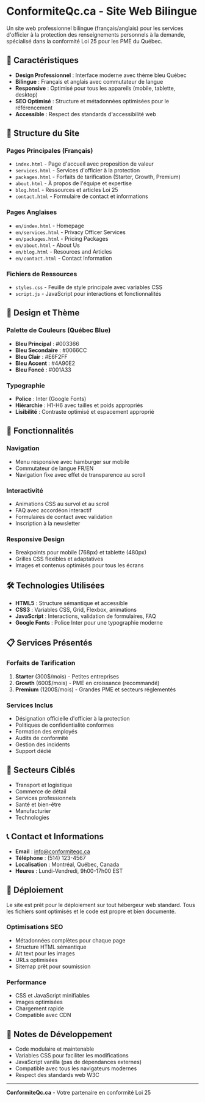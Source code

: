 # ConformiteQc.ca - Site Web Bilingue

Un site web professionnel bilingue (français/anglais) pour les services d'officier à la protection des renseignements personnels à la demande, spécialisé dans la conformité Loi 25 pour les PME du Québec.

## 🌟 Caractéristiques

- **Design Professionnel** : Interface moderne avec thème bleu Québec
- **Bilingue** : Français et anglais avec commutateur de langue
- **Responsive** : Optimisé pour tous les appareils (mobile, tablette, desktop)
- **SEO Optimisé** : Structure et métadonnées optimisées pour le référencement
- **Accessible** : Respect des standards d'accessibilité web

## 📁 Structure du Site

### Pages Principales (Français)
- `index.html` - Page d'accueil avec proposition de valeur
- `services.html` - Services d'officier à la protection
- `packages.html` - Forfaits de tarification (Starter, Growth, Premium)
- `about.html` - À propos de l'équipe et expertise
- `blog.html` - Ressources et articles Loi 25
- `contact.html` - Formulaire de contact et informations

### Pages Anglaises
- `en/index.html` - Homepage
- `en/services.html` - Privacy Officer Services
- `en/packages.html` - Pricing Packages
- `en/about.html` - About Us
- `en/blog.html` - Resources and Articles
- `en/contact.html` - Contact Information

### Fichiers de Ressources
- `styles.css` - Feuille de style principale avec variables CSS
- `script.js` - JavaScript pour interactions et fonctionnalités

## 🎨 Design et Thème

### Palette de Couleurs (Québec Blue)
- **Bleu Principal** : #003366
- **Bleu Secondaire** : #0066CC
- **Bleu Clair** : #E6F2FF
- **Bleu Accent** : #4A90E2
- **Bleu Foncé** : #001A33

### Typographie
- **Police** : Inter (Google Fonts)
- **Hiérarchie** : H1-H6 avec tailles et poids appropriés
- **Lisibilité** : Contraste optimisé et espacement approprié

## 📱 Fonctionnalités

### Navigation
- Menu responsive avec hamburger sur mobile
- Commutateur de langue FR/EN
- Navigation fixe avec effet de transparence au scroll

### Interactivité
- Animations CSS au survol et au scroll
- FAQ avec accordéon interactif
- Formulaires de contact avec validation
- Inscription à la newsletter

### Responsive Design
- Breakpoints pour mobile (768px) et tablette (480px)
- Grilles CSS flexibles et adaptatives
- Images et contenus optimisés pour tous les écrans

## 🛠️ Technologies Utilisées

- **HTML5** : Structure sémantique et accessible
- **CSS3** : Variables CSS, Grid, Flexbox, animations
- **JavaScript** : Interactions, validation de formulaires, FAQ
- **Google Fonts** : Police Inter pour une typographie moderne

## 📋 Services Présentés

### Forfaits de Tarification
1. **Starter** (300$/mois) - Petites entreprises
2. **Growth** (600$/mois) - PME en croissance (recommandé)
3. **Premium** (1200$/mois) - Grandes PME et secteurs réglementés

### Services Inclus
- Désignation officielle d'officier à la protection
- Politiques de confidentialité conformes
- Formation des employés
- Audits de conformité
- Gestion des incidents
- Support dédié

## 🎯 Secteurs Ciblés

- Transport et logistique
- Commerce de détail
- Services professionnels
- Santé et bien-être
- Manufacturier
- Technologies

## 📞 Contact et Informations

- **Email** : info@conformiteqc.ca
- **Téléphone** : (514) 123-4567
- **Localisation** : Montréal, Québec, Canada
- **Heures** : Lundi-Vendredi, 9h00-17h00 EST

## 🚀 Déploiement

Le site est prêt pour le déploiement sur tout hébergeur web standard. Tous les fichiers sont optimisés et le code est propre et bien documenté.

### Optimisations SEO
- Métadonnées complètes pour chaque page
- Structure HTML sémantique
- Alt text pour les images
- URLs optimisées
- Sitemap prêt pour soumission

### Performance
- CSS et JavaScript minifiables
- Images optimisées
- Chargement rapide
- Compatible avec CDN

## 📝 Notes de Développement

- Code modulaire et maintenable
- Variables CSS pour faciliter les modifications
- JavaScript vanilla (pas de dépendances externes)
- Compatible avec tous les navigateurs modernes
- Respect des standards web W3C

---

**ConformiteQc.ca** - Votre partenaire en conformité Loi 25
